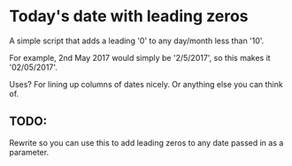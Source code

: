 # Today's date with leading zeros

A simple script that adds a leading '0' to any day/month less than '10'.

For example, 2nd May 2017 would simply be '2/5/2017', so this makes it '02/05/2017'.

Uses? For lining up columns of dates nicely. Or anything else you can think of.

## TODO:

Rewrite so you can use this to add leading zeros to any date passed in as a parameter.
